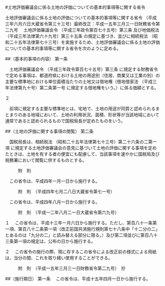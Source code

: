 #土地評価審議会に係る土地の評価についての基本的事項等に関する省令



土地評価審議会に係る土地の評価についての基本的事項等に関する省令
（平成三年六月六日大蔵省令第三十三号）最終改正：平成一五年三月三一日財務省令第二九号
　土地評価審議会令
（平成三年政令第百七十五号）第三条
及び地価税法
（平成三年法律第六十九号）第三十五条
の規定に基づき、並びに相続税法
（昭和二十五年法律第七十三号）を実施するため、土地評価審議会に係る土地の評価についての基本的事項等に関する省令を次のように定める。

##（基本的事項の内容）
第一条

　土地評価審議会令
（平成三年政令第百七十五号）第三条
に規定する財務省令で定める事項は、都道府県における土地の用途別（住居、商業又は工業の別）の主要な標準地における単位面積当たりの土地又は借地権（借地借家法
（平成三年法律第九十号）第二条第一号
に規定する借地権をいう。）に係る価額とする。

２

　前項に規定する主要な標準地とは、宅地で、土地の用途が同質と認められるまとまりのある地域において、土地の利用状況、面積、形状等が当該地域において通常であると認められるもので国税局長が定めたものをいう。



##（土地の評価に関する事項の閲覧）
第二条

　国税局長は、相続税法
（昭和二十五年法律第七十三号）第二十六条の二第一項
に規定する土地評価審議会の意見に基づいて土地の評価に関する事項を定めたときは、土地を有する者の便宜にも配慮して、当該事項を速やかに国税局及び税務署において閲覧に供するものとする。




　　　附　則


　この省令は、平成四年一月一日から施行する。


　　　附　則　（平成四年七月二八日大蔵省令第七一号）


　この省令は、平成四年八月一日から施行する。


　　　附　則　（平成一二年八月二一日大蔵省令第六九号）

１
　この省令は、平成十三年一月六日から施行する。ただし、第百八十一条第一項、第百八十二条第一項（改正前国共済施行規則第七十八条中「十二分の二」とあるのは「九分の二」と読み替える部分に限る。）及び第二項並びに第百八十三条第一項の規定は、公布の日から施行する。

２
　この省令の施行の際、現に存するこの省令による改正前の様式による用紙は、当分の間、これを取り繕い使用することができる。


　　　附　則　（平成一五年三月三一日財務省令第二九号）　抄


##（施行期日）
第一条
　この省令は、平成十五年四月一日から施行する。





